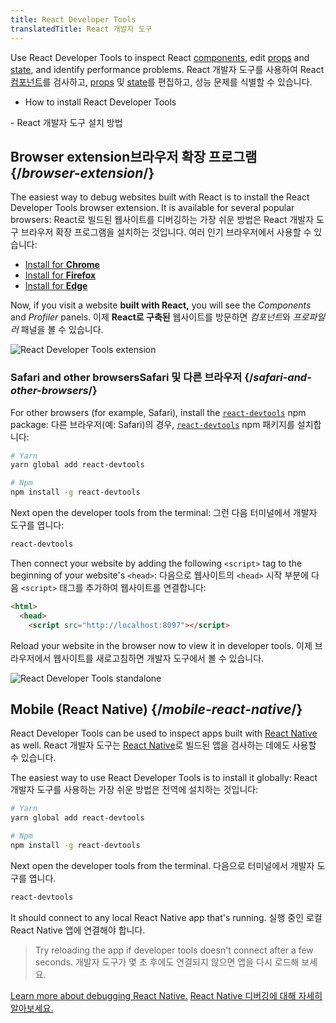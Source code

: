 ```yaml
---
title: React Developer Tools
translatedTitle: React 개발자 도구
---
```


<Intro>

Use React Developer Tools to inspect React [components](/learn/your-first-component), edit [props](/learn/passing-props-to-a-component) and [state](/learn/state-a-components-memory), and identify performance problems.
<Trans>React 개발자 도구를 사용하여 React [컴포넌트](/learn/your-first-component)를 검사하고, [props](/learn/passing-props-to-a-component) 및 [state](/learn/state-a-components-memory)를 편집하고, 성능 문제를 식별할 수 있습니다.</Trans>
</Intro>

<YouWillLearn>

* How to install React Developer Tools

<TransBlock>
- React 개발자 도구 설치 방법
</TransBlock>
</YouWillLearn>

## Browser extension<Trans>브라우저 확장 프로그램</Trans> {/*browser-extension*/}

The easiest way to debug websites built with React is to install the React Developer Tools browser extension. It is available for several popular browsers:
<Trans>React로 빌드된 웹사이트를 디버깅하는 가장 쉬운 방법은 React 개발자 도구 브라우저 확장 프로그램을 설치하는 것입니다. 여러 인기 브라우저에서 사용할 수 있습니다:</Trans>

* [Install for **Chrome**](https://chrome.google.com/webstore/detail/react-developer-tools/fmkadmapgofadopljbjfkapdkoienihi?hl=en)
* [Install for **Firefox**](https://addons.mozilla.org/en-US/firefox/addon/react-devtools/)
* [Install for **Edge**](https://microsoftedge.microsoft.com/addons/detail/react-developer-tools/gpphkfbcpidddadnkolkpfckpihlkkil)

Now, if you visit a website **built with React,** you will see the _Components_ and _Profiler_ panels.
<Trans>이제 **React로 구축된** 웹사이트를 방문하면 *컴포넌트*와 *프로파일러* 패널을 볼 수 있습니다.</Trans>

![React Developer Tools extension](/images/docs/react-devtools-extension.png)

### Safari and other browsers<Trans>Safari 및 다른 브라우저</Trans> {/*safari-and-other-browsers*/}

For other browsers (for example, Safari), install the [`react-devtools`](https://www.npmjs.com/package/react-devtools) npm package:
<Trans>다른 브라우저(예: Safari)의 경우, [`react-devtools`](https://www.npmjs.com/package/react-devtools) npm 패키지를 설치합니다:</Trans>

```bash
# Yarn
yarn global add react-devtools

# Npm
npm install -g react-devtools
```

Next open the developer tools from the terminal:
<Trans>그런 다음 터미널에서 개발자 도구를 엽니다:</Trans>

```bash
react-devtools
```

Then connect your website by adding the following `<script>` tag to the beginning of your website's `<head>`:
<Trans>다음으로 웹사이트의 `<head>` 시작 부분에 다음 `<script>` 태그를 추가하여 웹사이트를 연결합니다:</Trans>

```html {3}
<html>
  <head>
    <script src="http://localhost:8097"></script>
```

Reload your website in the browser now to view it in developer tools.
<Trans>이제 브라우저에서 웹사이트를 새로고침하면 개발자 도구에서 볼 수 있습니다.</Trans>

![React Developer Tools standalone](/images/docs/react-devtools-standalone.png)

## Mobile (React Native) {/*mobile-react-native*/}
React Developer Tools can be used to inspect apps built with [React Native](https://reactnative.dev/) as well.
<Trans>React 개발자 도구는 [React Native](https://reactnative.dev/)로 빌드된 앱을 검사하는 데에도 사용할 수 있습니다.</Trans>

The easiest way to use React Developer Tools is to install it globally:
<Trans>React 개발자 도구를 사용하는 가장 쉬운 방법은 전역에 설치하는 것입니다:</Trans>

```bash
# Yarn
yarn global add react-devtools

# Npm
npm install -g react-devtools
```

Next open the developer tools from the terminal.
<Trans>다음으로 터미널에서 개발자 도구를 엽니다.</Trans>

```bash
react-devtools
```

It should connect to any local React Native app that's running.
<Trans>실행 중인 로컬 React Native 앱에 연결해야 합니다.</Trans>


> Try reloading the app if developer tools doesn't connect after a few seconds.
<Trans>개발자 도구가 몇 초 후에도 연결되지 않으면 앱을 다시 로드해 보세요.</Trans>

[Learn more about debugging React Native.](https://reactnative.dev/docs/debugging)
<Trans>[React Native 디버깅에 대해 자세히 알아보세요.](https://reactnative.dev/docs/debugging)</Trans>